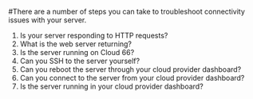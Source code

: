 #There are a number of steps you can take to troubleshoot connectivity issues with your server.

1.  Is your server responding to HTTP requests?
2.  What is the web server returning?
3.  Is the server running on Cloud 66?
4.  Can you SSH to the server yourself?
5.  Can you reboot the server through your cloud provider dashboard?
6.  Can you connect to the server from your cloud provider dashboard?
7.  Is the server running in your cloud provider dashboard?

